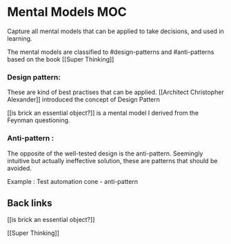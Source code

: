 
# Mental Models MOC

Capture all mental models that can be applied to take decisions, and used in learning.

The mental models are classified to #design-patterns and #anti-patterns based on the book [[Super Thinking]]

### Design pattern:

These are kind of best practises that can be applied. [[Architect Christopher Alexander]] introduced the concept of Design Pattern

[[is brick an essential object?]] is a mental model I derived from the Feynman questioning. 

### Anti-pattern :

The opposite of the well-tested design is the anti-pattern. Seemingly intuitive but actually ineffective solution, these are patterns that should be avoided.

Example : Test automation cone - anti-pattern



## Back links


[[is brick an essential object?]]

[[Super Thinking]]